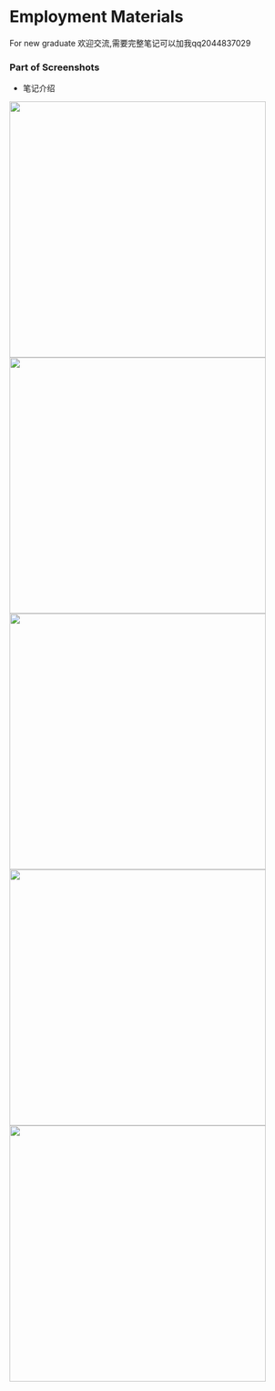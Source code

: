 # Employment Materials
 For new graduate
 欢迎交流,需要完整笔记可以加我qq2044837029

### Part of Screenshots

* 笔记介绍

<div>    
<img src="http://m.qpic.cn/psc?/V522xjmI0d2HM13WIssd38Rhkq27pqTm/45NBuzDIW489QBoVep5mcUi*Urme0CXqyUv5mOWhCqlc9w76YKJimzA7D3Hq9Apz4GsfJxYHQm*KDrcpyjTwhEgwIpIndevLBIe8wL4e64A!/b&bo=YAOxAwAAAAADJ9M!&rf=viewer_4" width="450" height="450" />
</div>  

<div>    
<img src="http://m.qpic.cn/psc?/V522xjmI0d2HM13WIssd38Rhkq27pqTm/45NBuzDIW489QBoVep5mcevRq1MTVbCGwGj.d1jUXiDt045g4KS99E6hjxJHZN65qTQFMsqCC91R1MVzceGHJGUq6bj9XGGUeXlxtDircbI!/b&bo=6gNKAwAAAAADN7I!&rf=viewer_4" width="450" height="450" />
</div>  

<div>    
<img src="http://m.qpic.cn/psc?/V522xjmI0d2HM13WIssd38Rhkq27pqTm/45NBuzDIW489QBoVep5mcevRq1MTVbCGwGj.d1jUXiBIS9DXY*OzTQ1jIlOkUlUa4neQRtsDnpGkQGoMu3Po1kd2o1bKsMpArw3g6KZ9mok!/b&bo=1wUgAwAAAAADJ*M!&rf=viewer_4" width="450" height="450" />
</div> 

<div>    
<img src="http://m.qpic.cn/psc?/V522xjmI0d2HM13WIssd38Rhkq27pqTm/ruAMsa53pVQWN7FLK88i5tuX44MHRcxvuYQx2d7mJFXP0gwP6rC40lhJM2bDQP0XLxc049*ZIXkWVw.eTpTGGxxswEzq7wJVuZX92Usr*Ws!/b&bo=EwOCAgAAAAADB7I!&rf=viewer_4" width="450" height="450" />
</div> 

<div>    
<img src="http://m.qpic.cn/psc?/V522xjmI0d2HM13WIssd38Rhkq27pqTm/45NBuzDIW489QBoVep5mcTwI6EoEdGe9BoEVwUA4TSHUovhcqJnn2rVETYi.dx7ot5pK2EN5HEC7cFae7FWP2xmwhTlyPN0ve1Xb6q1rIIU!/b&bo=vQOqAgAAAAADNwQ!&rf=viewer_4" width="450" height="450" />
</div> 






